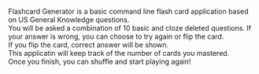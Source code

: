 Flashcard Generator is a basic command line flash card application based on US General Knowledge questions.  
You will be asked a combination of 10 basic and cloze deleted questions.
If your answer is wrong, you can choose to try again or flip the card.   
If you flip the card, correct answer will be shown.  
This applicatin will keep track of the number of cards you mastered.  
Once you finish, you can shuffle and start playing again!  


